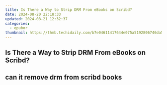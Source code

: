 ```yaml
---
title: Is There a Way to Strip DRM From eBooks on Scribd?
date: 2024-08-20 22:18:33
updated: 2024-08-21 12:32:37
categories:
  - epubor
thumbnail: https://thmb.techidaily.com/b7e04611417644e075a5192806746da5346b5175586dc4d2b30e06e7bb470a83.jpg
---
```


## Is There a Way to Strip DRM From eBooks on Scribd?

## can it remove drm from scribd books



<ins class="adsbygoogle"
     style="display:block"
     data-ad-format="autorelaxed"
     data-ad-client="ca-pub-7571918770474297"
     data-ad-slot="1223367746"></ins>



<ins class="adsbygoogle"
     style="display:block"
     data-ad-client="ca-pub-7571918770474297"
     data-ad-slot="8358498916"
     data-ad-format="auto"
     data-full-width-responsive="true"></ins>
